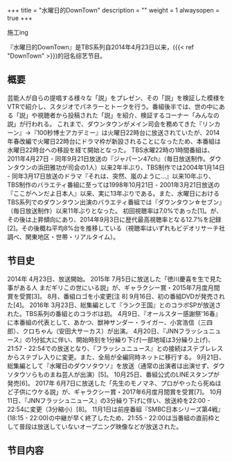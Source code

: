 +++
title = "水曜日的DownTown"
description = ""
weight = 1
alwaysopen = true
+++

施工ing


『水曜日的DownTown』是TBS系列自2014年4月23日以来，({{< ref "DownTown" >}})的冠名综艺节目。
## 概要
芸能人が自らの提唱する様々な「説」をプレゼン、その「説」を検証した模様をVTRで紹介し、スタジオでパネラーとトークを行う。番組後半では、世の中にある「説」や視聴者から投稿された「説」を紹介、検証するコーナー「みんなの説」が行われる。
これまで、ダウンタウンがメイン司会を務めてきた『リンカーン』→『100秒博士アカデミー』は火曜日22時台に放送されていたが、2014年春改編で火曜日22時台にドラマ枠が新設されることになったため、本番組は水曜日22時台への移設を経て開始となった。
TBS水曜22時の1時間番組は、2011年4月27日 - 同年9月21日放送の『ジャパーン47ch』（毎日放送制作。ダウンタウンの浜田雅功が司会の1人）以来2年半ぶり、TBS制作では2004年1月14日 - 同年3月17日放送のドラマ『それは、突然、嵐のように…』以来10年ぶり、TBS制作のバラエティ番組に至っては1998年10月21日 - 2001年3月21日放送の『ここがヘンだよ日本人』以来、実に13年ぶりである。また、水曜日におけるTBS系列でのダウンタウン出演のバラエティ番組では『ダウンタウン☆セブン』（毎日放送制作）以来11年ぶりとなった。
初回視聴率は7.0%であった[1]。が、その後は上昇傾向にあり、2014年9月3日に歴代最高視聴率となる12.7%を記録[2]。その後概ね平均8%台を推移している（視聴率はいずれもビデオリサーチ社調べ、関東地区・世帯・リアルタイム）。
## 节目史
2014年
4月23日、放送開始。
2015年
7月5日に放送した「徳川慶喜を生で見た事がある人 まだギリこの世にいる説」が、ギャラクシー賞・2015年7月度月間賞を受賞[3]。
8月、番組ロゴを小変更[注 8]
9月16日、初の番組DVDが発売された[4]。
2016年
3月23日、総集編として『ランク王国』とのコラボSPが放送された。TBS系列の番組とのコラボは初。
4月9日、『オールスター感謝祭'16春』に本番組の代表として、あかつ、獣神サンダー・ライガー、小宮浩信（三四郎）、クロちゃん（安田大サーカス）が出演。
4月20日、『JNNフラッシュニュース』の1分拡大に伴い、開始時刻を1分繰り下げ(一部地域は3分繰り上げ)、21:57 - 22:54での放送となり、『フラッシュニュース』との接続はステブレレスからステブレ入りに変更。また、全局が全編同時ネットに移行する。
9月21日、総集編として『水曜日のダウソタウソ』を放送（通常の出演者は出演せず、ダウソタウソらものまね芸人が出演）[5]。
10月25日、番組公式のLINEスタンプが発売[6]。
2017年
6月7日に放送した「先生のモノマネ、プロがやったら死ぬほど子供にウケる説」が、ギャラクシー賞・2017年6月度月間賞を受賞[7]。
10月11日、『JNNフラッシュニュース』の3分繰り下げに伴い、放送枠を22:00 - 22:54に変更（3分縮小）[8]。
11月1日は前座番組『SMBC日本シリーズ第4戦』(18:15 - 22:00)の中継が早く終了したため、21:55 - 22:00は当番組の直前枠として普段は放送していないオープニング映像などが放送された。

## 节目内容
